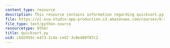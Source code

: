 ```yaml
---
content_type: resource
description: This resource contains information regarding quicksort.py.
file: https://ol-ocw-studio-app-production.s3.amazonaws.com/courses/6-s095-programming-for-the-puzzled-january-iap-2018/cbd2959ce4732c4eced73c0ed60f87c2_quicksort.py
file_type: text/python-source
resourcetype: Other
title: quicksort.py
uid: cbd2959c-e473-2c4e-ced7-3c0ed60f87c2
---
```

